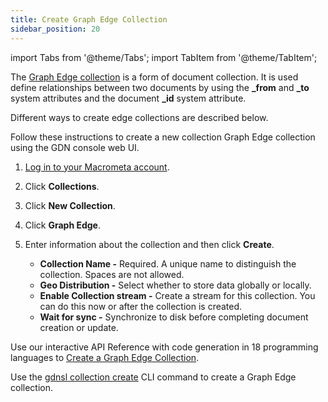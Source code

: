 ```yaml
---
title: Create Graph Edge Collection
sidebar_position: 20
---
```


import Tabs from '@theme/Tabs';
import TabItem from '@theme/TabItem';

The [Graph Edge collection](../../collections/graph-edge/) is a form of document collection. It is used define relationships between two documents by using the **_from** and **_to** system attributes and the document **_id** system attribute.

Different ways to create edge collections are described below.

<Tabs groupId="operating-systems">
<TabItem value="console" label="Web Console">

Follow these instructions to create a new collection Graph Edge collection using the GDN console web UI.

1. [Log in to your Macrometa account](https://auth-play.macrometa.io/).
2. Click **Collections**.
3. Click **New Collection**.
4. Click **Graph Edge**.
5. Enter information about the collection and then click **Create**.

   - **Collection Name -** Required. A unique name to distinguish the collection. Spaces are not allowed.
   - **Geo Distribution -** Select whether to store data globally or locally.
   - **Enable Collection stream -** Create a stream for this collection. You can do this now or after the collection is created.
   - **Wait for sync -** Synchronize to disk before completing document creation or update.

</TabItem>
<TabItem value="api" label="REST API">

Use our interactive API Reference with code generation in 18 programming languages to [Create a Graph Edge Collection](https://www.macrometa.com/docs/api#/operations/handleCommandPost:CreateCollection).

</TabItem>
<TabItem value="cli" label="CLI">

Use the [gdnsl collection create](../../cli/collections-cli#gdnsl-collection-create) CLI command to create a
Graph Edge collection.

</TabItem>
</Tabs>
